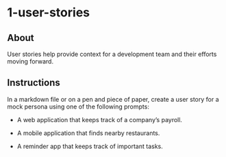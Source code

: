 # 1-user-stories

## About

User stories help provide context for a development team and their efforts moving forward.

## Instructions

In a markdown file or on a pen and piece of paper, create a user story for a mock persona using one of the following prompts:

- A web application that keeps track of a company’s payroll.

- A mobile application that finds nearby restaurants.

- A reminder app that keeps track of important tasks.
